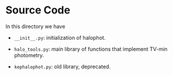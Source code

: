 # Source Code

In this directory we have 

- `__init__.py`: initialization of halophot.

- `halo_tools.py`: main library of functions that implement TV-min photometry.

- `kephalophot.py`: old library, deprecated.
